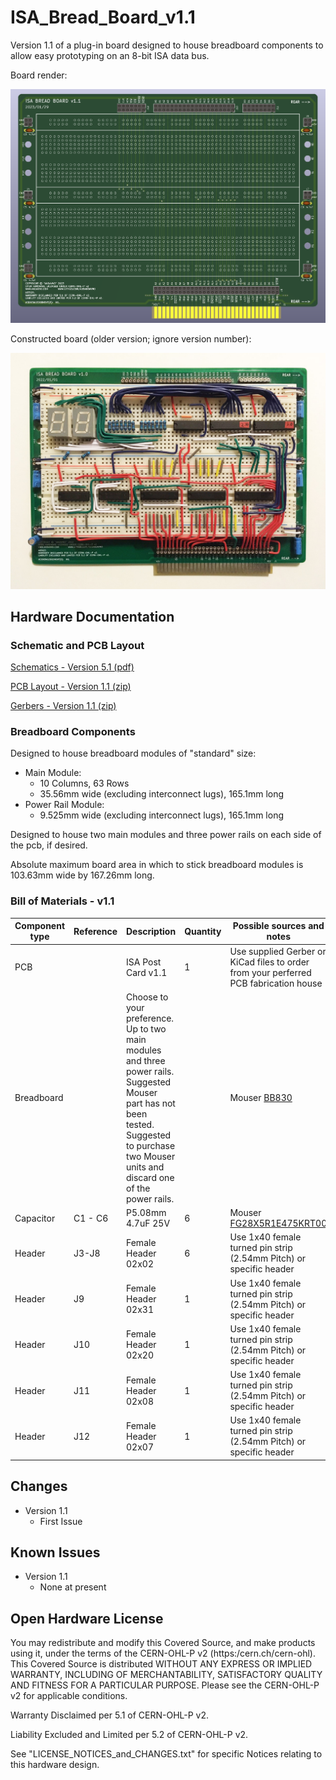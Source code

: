 # ISA_Bread_Board_v1.1
Version 1.1 of a plug-in board designed to house breadboard components to allow easy prototyping on an 8-bit ISA data bus.

Board render:

![Rev0 Image 1](../v1.1/Images/ISA_Bread_Board_v1.1-1.PNG)

Constructed board (older version; ignore version number):

![Rev0 Image 1](../v1.1/Images/IMG_6506e.jpg)

## Hardware Documentation

### Schematic and PCB Layout

[Schematics - Version 5.1 (pdf)](../v1.1/Schematics/ISA_Bread_Board_v1.1-Schematics.pdf)

[PCB Layout - Version 1.1 (zip)](../v1.1/PCB_Layout/ISA_Bread_Board_v1.1-PCB_Layout.zip)

[Gerbers - Version 1.1 (zip)](../v1.1/Gerbers/ISA_Bread_Board_v1-1-Gerbers.zip)

### Breadboard Components

Designed to house breadboard modules of "standard" size:
* Main Module:
  * 10 Columns, 63 Rows
  * 35.56mm wide (excluding interconnect lugs), 165.1mm long
* Power Rail Module:
  * 9.525mm wide (excluding interconnect lugs), 165.1mm long  

Designed to house two main modules and three power rails on each side of the pcb, if desired.

Absolute maximum board area in which to stick breadboard modules is 103.63mm wide by 167.26mm long.

### Bill of Materials - v1.1

Component type     | Reference | Description            | Quantity | Possible sources and notes 
------------------ | --------- | ---------------------- | -------- | --------------------------
PCB                |           | ISA Post Card v1.1     | 1        | Use supplied Gerber or KiCad files to order from your perferred PCB fabrication house
Breadboard |         | Choose to your preference. Up to two main modules and three power rails. Suggested Mouser part has not been tested. Suggested to purchase two Mouser units and discard one of the power rails.|          | Mouser [BB830](https://au.mouser.com/ProductDetail/854-BB830)
Capacitor   | C1 - C6  | P5.08mm 4.7uF 25V  | 6        | Mouser [FG28X5R1E475KRT00](https://au.mouser.com/ProductDetail/810-FG28X5R1E475KRT0)
Header | J3-J8    | Female Header 02x02   | 6        | Use 1x40 female turned pin strip (2.54mm Pitch) or specific header
Header | J9    | Female Header 02x31   | 1        | Use 1x40 female turned pin strip (2.54mm Pitch) or specific header
Header | J10    | Female Header 02x20   | 1        | Use 1x40 female turned pin strip (2.54mm Pitch) or specific header
Header | J11    | Female Header 02x08   | 1        | Use 1x40 female turned pin strip (2.54mm Pitch) or specific header
Header | J12    | Female Header 02x07   | 1        | Use 1x40 female turned pin strip (2.54mm Pitch) or specific header

## Changes
* Version 1.1
  * First Issue

## Known Issues
* Version 1.1
  * None at present
 
## Open Hardware License
 
You may redistribute and modify this Covered Source, and make products using it, under the terms of the CERN-OHL-P v2 (https:/cern.ch/cern-ohl). This Covered Source is distributed WITHOUT ANY EXPRESS OR IMPLIED WARRANTY, INCLUDING OF MERCHANTABILITY, SATISFACTORY QUALITY AND FITNESS FOR A PARTICULAR PURPOSE. Please see the CERN-OHL-P v2 for applicable conditions.
 
Warranty Disclaimed per 5.1 of CERN-OHL-P v2.
 
Liability Excluded and Limited per 5.2 of CERN-OHL-P v2.
 
See "LICENSE_NOTICES_and_CHANGES.txt" for specific Notices relating to this hardware design.
